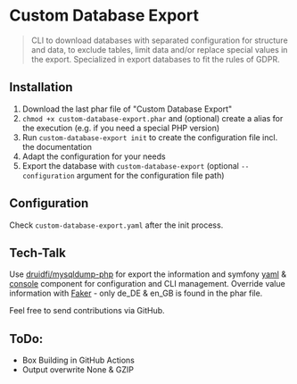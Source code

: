 # Custom Database Export

> CLI to download databases with separated configuration for structure and data, to exclude tables, limit data and/or replace special values in the export.
> Specialized in export databases to fit the rules of GDPR. 

## Installation

1. Download the last phar file of "Custom Database Export"
2. `chmod +x custom-database-export.phar` and (optional) create a alias for the execution (e.g. if you need a special PHP version)
3. Run `custom-database-export init` to create the configuration file incl. the documentation
4. Adapt the configuration for your needs
5. Export the database with `custom-database-export` (optional `--configuration` argument for the configuration file path)

## Configuration

Check `custom-database-export.yaml` after the init process.

## Tech-Talk

Use [druidfi/mysqldump-php](https://github.com/druidfi/mysqldump-php) for export the information and symfony [yaml](https://symfony.com/doc/current/components/yaml.html) & [console](https://symfony.com/doc/current/components/console.html) component for configuration and CLI management. Override value information with [Faker](https://fakerphp.github.io/) - only de_DE & en_GB is found in the phar file.

Feel free to send contributions via GitHub.

## ToDo:

- Box Building in GitHub Actions
- Output overwrite None & GZIP
